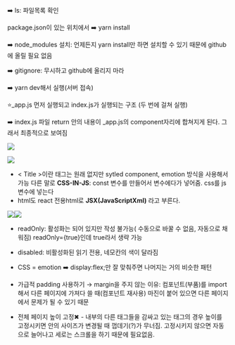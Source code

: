 ➡️ ls: 파일목록 확인

package.json이 있는 위치에서 ➡️ yarn install

➡️ node_modules 설치: 언제든지 yarn install만 하면 설치할 수 있기 때문에 github에 올릴 필요 없음

➡️ gitignore: 무시하고 github에 올리지 마라

➡️ yarn dev해서 실행(서버 접속)


⭐️_app.js 먼저 실행되고 index.js가 실행되는 구조 (두 번에 걸쳐 실행)

➡️ index.js 파일 return 안의 내용이 _app.js의 component자리에 합쳐지게 된다. 그래서 최종적으로 보여짐

![](https://velog.velcdn.com/images/ahk1106/post/e6a9af84-5756-47de-8559-6fff961f8487/image.png)

![](https://velog.velcdn.com/images/ahk1106/post/66412b5f-8cc3-4623-a652-e7915685cd13/image.png)
* < Title >이란 태그는 원래 없지만 sytled component, emotion 방식을 사용해서 가능
다른 말로 **CSS-IN-JS**: const 변수를 만들어서 변수에다가 넣어줌. css를 js변수에 넣는다
* html도 react 전용html로 **JSX(JavaScriptXml)** 라고 부른다.

![](https://velog.velcdn.com/images/ahk1106/post/1744a297-0591-4d67-b9c0-4b35a108dec9/image.png)![](https://velog.velcdn.com/images/ahk1106/post/71428905-5de4-4ddd-98bc-c7bb687d1487/image.png)
* readOnly: 활성화는 되어 있지만 작성 불가능( 수동으로 바꿀 수 없음, 자동으로 채워짐)
 readOnly={true}인데 true라서 생략 가능
* disabled: 비활성화된 읽기 전용, 네모칸의 색이 달라짐

* CSS = emotion ➡️ display:flex;만 잘 맞춰주면 나머지는 거의 비슷한 패턴
* 가급적 padding 사용하기 
→ margin을 주지 않는 이유: 컴포넌트(부품)를 import해서 다른 페이지에 가져다 쓸 때(컴포넌트 재사용) 마진이 붙어 있으면 다른 페이지에서 문제가 될 수 있기 때문
* 전체 페이지 높이 고정✖︎ - 내부의 다른 태그들을 감싸고 있는 태그의 경우 높이를 고정시키면 안의 사이즈가 변경될 때 껍데기(?)가 무너짐. 고정시키지 않으면 자동으로 늘어나고 세로는 스크롤을 하기 때문에 필요없음. 
